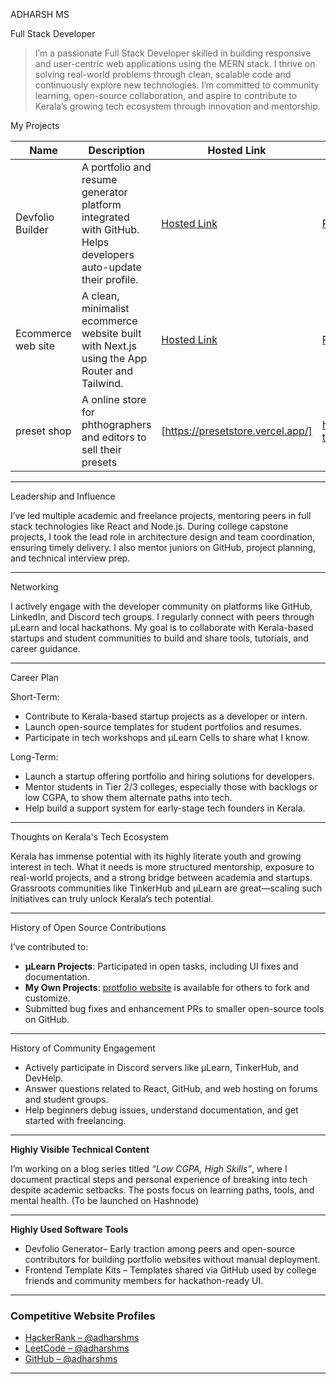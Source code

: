 ADHARSH MS

Full Stack Developer


> I’m a passionate Full Stack Developer skilled in building responsive and user-centric web applications using the MERN stack. I thrive on solving real-world problems through clean, scalable code and continuously explore new technologies. I’m committed to community learning, open-source collaboration, and aspire to contribute to Kerala’s growing tech ecosystem through innovation and mentorship.

 



My Projects

| Name                        | Description                                                                                                   | Hosted Link                                        | Repo Link                                           |
| --------------------------- | ------------------------------------------------------------------------------------------------------------- | -------------------------------------------------- | --------------------------------------------------- |
| Devfolio Builder       | A portfolio and resume generator platform integrated with GitHub. Helps developers auto-update their profile. | [Hosted Link](https://adharshms.github.io/ats-resume-builder/) | [Repo](https://github.com/Adharshms/ats-resume-builder)       |
| Ecommerce web site     | A clean, minimalist ecommerce website built with Next.js using the App Router and Tailwind.                    | [Hosted Link]([https://todo-app-example.vercel.app](https://adharshms.github.io/instashop/)) | [Repo](https://github.com/Adharshms/instashop) |
| preset shop            | A online store for phthographers and editors to sell their presets                                             | [https://presetstore.vercel.app/]                            |  https://github.com/Adharshms?tab=repositories|
---

Leadership and Influence

I’ve led multiple academic and freelance projects, mentoring peers in full stack technologies like React and Node.js. During college capstone projects, I took the lead role in architecture design and team coordination, ensuring timely delivery. I also mentor juniors on GitHub, project planning, and technical interview prep.

---

Networking

I actively engage with the developer community on platforms like GitHub, LinkedIn, and Discord tech groups. I regularly connect with peers through µLearn and local hackathons. My goal is to collaborate with Kerala-based startups and student communities to build and share tools, tutorials, and career guidance.

---

Career Plan

Short-Term:

* Contribute to Kerala-based startup projects as a developer or intern.
* Launch open-source templates for student portfolios and resumes.
* Participate in tech workshops and µLearn Cells to share what I know.

Long-Term:

* Launch a startup offering portfolio and hiring solutions for developers.
* Mentor students in Tier 2/3 colleges, especially those with backlogs or low CGPA, to show them alternate paths into tech.
* Help build a support system for early-stage tech founders in Kerala.

---

Thoughts on Kerala's Tech Ecosystem

Kerala has immense potential with its highly literate youth and growing interest in tech. What it needs is more structured mentorship, exposure to real-world projects, and a strong bridge between academia and startups. Grassroots communities like TinkerHub and µLearn are great—scaling such initiatives can truly unlock Kerala’s tech potential.

---

History of Open Source Contributions

I’ve contributed to:

* **µLearn Projects**: Participated in open tasks, including UI fixes and documentation.
* **My Own Projects**: [protfolio website]([https://github.com/adharshms/devfolio](https://personalprotfolio-waj9.vercel.app/)) is available for others to fork and customize.
* Submitted bug fixes and enhancement PRs to smaller open-source tools on GitHub.

---

History of Community Engagement

* Actively participate in Discord servers like µLearn, TinkerHub, and DevHelp.
* Answer questions related to React, GitHub, and web hosting on forums and student groups.
* Help beginners debug issues, understand documentation, and get started with freelancing.

---

**Highly Visible Technical Content**

I’m working on a blog series titled *“Low CGPA, High Skills”*, where I document practical steps and personal experience of breaking into tech despite academic setbacks. The posts focus on learning paths, tools, and mental health. (To be launched on Hashnode)

---

 **Highly Used Software Tools**

* Devfolio Generator– Early traction among peers and open-source contributors for building portfolio websites without manual deployment.
* Frontend Template Kits – Templates shared via GitHub used by college friends and community members for hackathon-ready UI.

---

### **Competitive Website Profiles**

* [HackerRank – @adharshms](https://www.hackerrank.com/adharshms)
* [LeetCode – @adharshms](https://leetcode.com/adharshms)
* [GitHub – @adharshms]([https://github.com/adharshms](https://github.com/Adharshms))

---

 

